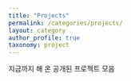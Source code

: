 ```yaml
---
title: "Projects"
permalink: /categories/projects/
layout: category
author_profile: true
taxonomy: project
---
```

지금까지 해 온 공개된 프로젝트 모음